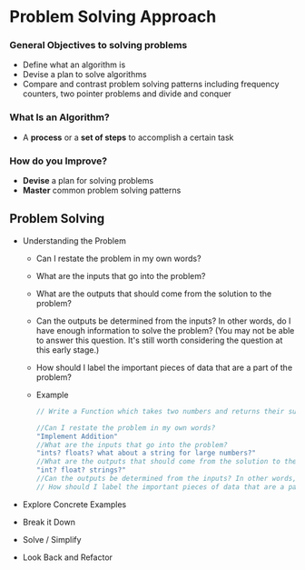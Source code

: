 # Problem Solving Approach

### General Objectives to solving problems

- Define what an algorithm is
- Devise a plan to solve algorithms 
- Compare and contrast problem solving patterns including frequency counters, two pointer problems and divide and conquer 



### What Is an Algorithm?

- A **process** or a **set of steps** to accomplish a certain task



### How do you Improve? 

- **Devise** a plan for solving problems
- **Master** common problem solving patterns 



## Problem Solving

- Understanding the Problem

  - Can I restate the problem in my own words?

  - What are the inputs that go into the problem?

  - What are the outputs that should come from the solution to the problem? 

  - Can the outputs be determined from the inputs? In other words, do I have enough information to solve the problem? (You may not be able to answer this question. It's still worth considering the question at this early stage.)

  - How should I label the important pieces of data that are a part of the problem? 

  - Example

    ```js
    // Write a Function which takes two numbers and returns their sum.
    
    //Can I restate the problem in my own words?
    "Implement Addition"
    //What are the inputs that go into the problem?
    "ints? floats? what about a string for large numbers?"
    //What are the outputs that should come from the solution to the problem? 
    "int? float? strings?"
    //Can the outputs be determined from the inputs? In other words, do I have enough //information to solve the problem? (You may not be able to answer this question. //It's still worth considering the question at this early stage.)
    // How should I label the important pieces of data that are a part of the problem? 
    ```

    

- Explore Concrete Examples

- Break it Down

- Solve / Simplify

- Look Back and Refactor 



